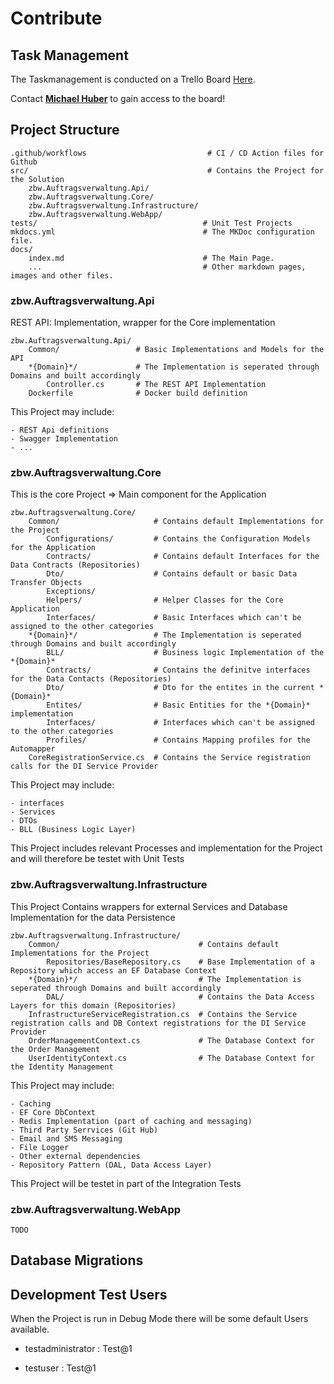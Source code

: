 # Contribute

## Task Management
The Taskmanagement is conducted on a Trello Board [Here](https://trello.com/b/JtoMNw8M/zbwprogadvauftragsverwaltung).

Contact [**Michael Huber**](https://github.com/mihl9) to gain access to the board!

## Project Structure
    .github/workflows                           # CI / CD Action files for Github
    src/                                        # Contains the Project for the Solution
        zbw.Auftragsverwaltung.Api/                 
        zbw.Auftragsverwaltung.Core/                
        zbw.Auftragsverwaltung.Infrastructure/      
        zbw.Auftragsverwaltung.WebApp/              
    tests/                                     # Unit Test Projects
    mkdocs.yml                                 # The MKDoc configuration file.
    docs/
        index.md                               # The Main Page.
        ...                                    # Other markdown pages, images and other files.

### zbw.Auftragsverwaltung.Api
REST API: Implementation, wrapper for the Core implementation

    zbw.Auftragsverwaltung.Api/                 
        Common/                 # Basic Implementations and Models for the API
        *{Domain}*/             # The Implementation is seperated through Domains and built accordingly
            Controller.cs       # The REST API Implementation
        Dockerfile              # Docker build definition

This Project may include:
    
    - REST Api definitions
    - Swagger Implementation
    - ...

### zbw.Auftragsverwaltung.Core
This is the core Project => Main component for the Application

    zbw.Auftragsverwaltung.Core/                
        Common/                     # Contains default Implementations for the Project
            Configurations/         # Contains the Configuration Models for the Application
            Contracts/              # Contains default Interfaces for the Data Contracts (Repositories)
            Dto/                    # Contains default or basic Data Transfer Objects
            Exceptions/                         
            Helpers/                # Helper Classes for the Core Application
            Interfaces/             # Basic Interfaces which can't be assigned to the other categories
        *{Domain}*/                 # The Implementation is seperated through Domains and built accordingly
            BLL/                    # Business logic Implementation of the *{Domain}*
            Contracts/              # Contains the definitve interfaces for the Data Contacts (Repositories)
            Dto/                    # Dto for the entites in the current *{Domain}*
            Entites/                # Basic Entities for the *{Domain}* implementation
            Interfaces/             # Interfaces which can't be assigned to the other categories
            Profiles/               # Contains Mapping profiles for the Automapper
        CoreRegistrationService.cs  # Contains the Service registration calls for the DI Service Provider

This Project may include:

    - interfaces
    - Services
    - DTOs
    - BLL (Business Logic Layer)
This Project includes relevant Processes and implementation for the Project and will therefore be testet with Unit Tests

### zbw.Auftragsverwaltung.Infrastructure
This Project Contains wrappers for external Services and Database Implementation for the data Persistence

    zbw.Auftragsverwaltung.Infrastructure/      
        Common/                               # Contains default Implementations for the Project
            Repositories/BaseRepository.cs    # Base Implementation of a Repository which access an EF Database Context
        *{Domain}*/                           # The Implementation is seperated through Domains and built accordingly
            DAL/                              # Contains the Data Access Layers for this domain (Repositories)
        InfrastructureServiceRegistration.cs  # Contains the Service registration calls and DB Context registrations for the DI Service Provider 
        OrderManagementContext.cs             # The Database Context for the Order Management
        UserIdentityContext.cs                # The Database Context for the Identity Management

This Project may include:
    
    - Caching
    - EF Core DbContext
    - Redis Implementation (part of caching and messaging)
    - Third Party Serrvices (Git Hub)
    - Email and SMS Messaging
    - File Logger
    - Other external dependencies
    - Repository Pattern (DAL, Data Access Layer)

This Project will be testet in part of the Integration Tests

### zbw.Auftragsverwaltung.WebApp
    
    TODO
    
## Database Migrations

## Development Test Users
When the Project is run in Debug Mode there will be some default Users available.
 
 - testadministrator : Test@1

 - testuser : Test@1